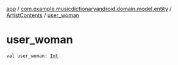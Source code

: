 [app](../../index.md) / [com.example.musicdictionaryandroid.domain.model.entity](../index.md) / [ArtistContents](index.md) / [user_woman](./user_woman.md)

# user_woman

`val user_woman: `[`Int`](https://kotlinlang.org/api/latest/jvm/stdlib/kotlin/-int/index.html)